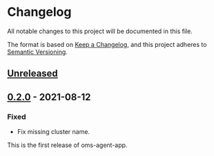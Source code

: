 # Changelog

All notable changes to this project will be documented in this file.

The format is based on [Keep a Changelog](https://keepachangelog.com/en/1.0.0/),
and this project adheres to [Semantic Versioning](https://semver.org/spec/v2.0.0.html).

## [Unreleased]

## [0.2.0] - 2021-08-12

### Fixed

- Fix missing cluster name.

This is the first release of oms-agent-app.

[Unreleased]: https://github.com/giantswarm/oms-agent-app/compare/v0.2.0...HEAD
[0.2.0]: https://github.com/giantswarm/oms-agent-app/releases/tag/v0.2.0
